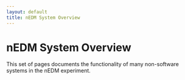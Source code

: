 ```yaml
---
layout: default
title: nEDM System Overview
---
```


# nEDM System Overview

This set of pages documents the functionality of many non-software systems
in the nEDM experiment.




